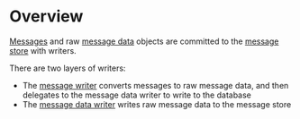 # Overview

[Messages](/user-guide/messages-and-message-data/messages.md) and raw [message data](/user-guide/messages-and-message-data/message-data.md) objects are committed to the [message store](/user-guide/message-store) with writers.

There are two layers of writers:

- The [message writer](./message-writer.md) converts messages to raw message data, and then delegates to the message data writer to write to the database
- The [message data writer](./message-data-writer.md) writes raw message data to the message store
